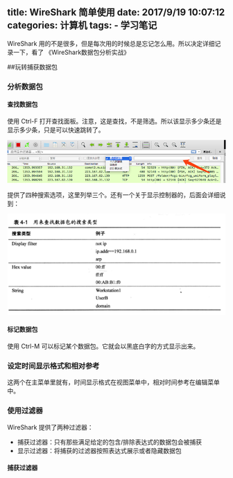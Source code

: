 title: WireShark 简单使用
date: 2017/9/19 10:07:12  
categories: 计算机
tags:
	- 学习笔记
---

WireShark 用的不是很多，但是每次用的时候总是忘记怎么用。所以决定详细记录一下，看了 《WireShark数据包分析实战》

<!--more-->

##玩转捕获数据包

### 分析数据包

#### 查找数据包

使用 Ctrl-F 打开查找面板。注意，这是查找，不是筛选。所以该显示多少条还是显示多少条，只是可以快速跳转了。

![](https://github.com/zhang759740844/MyImgs/blob/master/MyBlog/WireShark_2.png?raw=true)

提供了四种搜索选项，这里列举三个。还有一个关于显示控制器的，后面会详细说到：

![](https://github.com/zhang759740844/MyImgs/blob/master/MyBlog/WireShark_1.png?raw=true)

#### 标记数据包

使用 Ctrl-M 可以标记某个数据包。它就会以黑底白字的方式显示出来。

### 设定时间显示格式和相对参考

这两个在主菜单里就有，时间显示格式在视图菜单中，相对时间参考在编辑菜单中。

### 使用过滤器

WireShark 提供了两种过滤器：

- 捕获过滤器：只有那些满足给定的包含/排除表达式的数据包会被捕获
- 显示过滤器：将捕获的过滤器按照表达式展示或者隐藏数据包

#### 捕获过滤器





